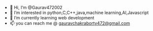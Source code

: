 - 👋 Hi, I’m @Gaurav472002
- 👀 I’m interested in  python,C,C++,java,machine learning,AI,Javascript
- 🌱 I’m currently learning web development
- 📫 you can reach me @ gauravchakraborty472@gmail.com

<!---
Gaurav472002/Gaurav472002 is a ✨ special ✨ repository because its `README.md` (this file) appears on your GitHub profile.
You can click the Preview link to take a look at your changes.
--->
